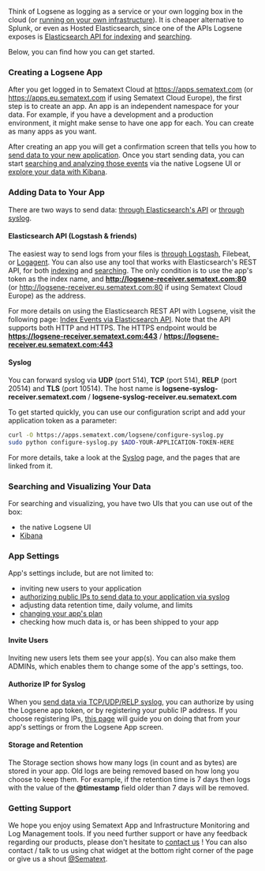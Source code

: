 Think of Logsene as logging as a service or your own logging box in the cloud (or [running on your own infrastructure](../sematext-enterprise)). It is cheaper alternative to Splunk, or even as Hosted Elasticsearch, since one of the APIs Logsene exposes is [Elasticsearch API for indexing](index-events-via-elasticsearch-api) and [searching](searching-log-events).

Below, you can find how you can get started.

### Creating a Logsene App

After you get logged in to Sematext Cloud at <https://apps.sematext.com> (or <https://apps.eu.sematext.com> if using Sematext Cloud Europe), the first step
is to create an app. An app is an independent namespace for your data. For example, if you have a development and a production environment, it might make sense to have one app for each. You can create as many apps as you want.

After creating an app you will get a confirmation screen that tells you how to [send data to your new application](sending-log-events). Once you start sending data, you can start [searching and analyzing those events](searching-log-events) via the native Logsene UI or [explore your data with Kibana](kibana).

### Adding Data to Your App

There are two ways to send data: [through Elasticsearch's API](index-events-via-elasticsearch-api) or [through syslog](syslog).

#### Elasticsearch API (Logstash & friends)

The easiest way to send logs from your files is [through Logstash](logstash), Filebeat, or [Logagent](/logagent). You can also use any tool that works with Elasticsearch's REST API, for both [indexing](index-events-via-elasticsearch-api) and [searching](search-through-the-elasticsearch-api). The only condition is to use the app's token as the index name, and **http://logsene-receiver.sematext.com:80** (or http://logsene-receiver.eu.sematext.com:80 if using Sematext Cloud Europe) as the address.

For more details on using the Elasticsearch REST API with Logsene, visit the following page: [Index Events via Elasticsearch API](index-events-via-elasticsearch-api). Note that the API supports both HTTP and HTTPS. The HTTPS endpoint would be **https://logsene-receiver.sematext.com:443** / **https://logsene-receiver.eu.sematext.com:443**

#### Syslog

You can forward syslog via **UDP** (port 514), **TCP** (port 514), **RELP** (port 20514) and **TLS** (port 10514). The host name is
**logsene-syslog-receiver.sematext.com** / **logsene-syslog-receiver.eu.sematext.com**

To get started quickly, you can use our configuration script and add your application token as a parameter:

``` bash
curl -O https://apps.sematext.com/logsene/configure-syslog.py
sudo python configure-syslog.py $ADD-YOUR-APPLICATION-TOKEN-HERE
```

For more details, take a look at the [Syslog](syslog) page, and the pages that are linked from it.

### Searching and Visualizing Your Data

For searching and visualizing, you have two UIs that you can use out of the box:

  - the native Logsene UI
  - [Kibana](kibana)

### App Settings

App's settings include, but are not limited to:

  - inviting new users to your application
  - [authorizing public IPs to send data to your application via syslog](authorizing-ips-for-syslog)
  - adjusting data retention time, daily volume, and limits
  - [changing your app's plan](faq/#plans-prices)
  - checking how much data is, or has been shipped to your app

#### Invite Users

Inviting new users lets them see your app(s). You can also make them ADMINs, which enables them to change some of the app's settings, too.

#### Authorize IP for Syslog

When you [send data via TCP/UDP/RELP syslog](syslog), you can authorize by using the Logsene app token, or by registering your public IP address. If you choose registering IPs, [this page](authorizing-ips-for-syslog) will guide you on doing that from your app's settings or from the Logsene App screen.

#### Storage and Retention

The Storage section shows how many logs (in count and as bytes) are stored in your app. Old logs are being removed based on how long you choose to keep them. For example, if the retention time is 7 days then logs with the value of the **@timestamp** field older than 7 days will be removed.

### Getting Support

We hope you enjoy using Sematext App and Infrastructure Monitoring and Log Management tools. If you need further support or have any feedback regarding our products, please don't hesitate to [contact us](mailto:support@sematext.com) ! You can also contact / talk to us using chat widget at the bottom right corner of the page or give us a shout [@Sematext](http://twitter.com/sematext). 

